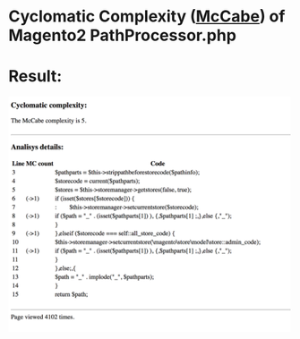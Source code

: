 # Cyclomatic Complexity ([McCabe](https://en.wikipedia.org/wiki/Cyclomatic_complexity)) of Magento2 PathProcessor.php

# Result:

![Result](https://github.com/bbasinski/cyclomatic-complexity/blob/master/Result.png?raw=true "Result")
